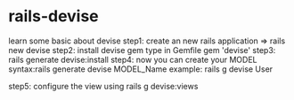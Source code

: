 # rails-devise
learn some basic about devise 
step1: create an new rails application
      => rails new devise
step2: install devise gem type in Gemfile
        gem 'devise'
step3: rails generate devise:install
step4: now you can create your MODEL
        syntax:rails generate devise MODEL_Name
        example: rails g devise User
        
step5: configure the view using
       rails g devise:views
